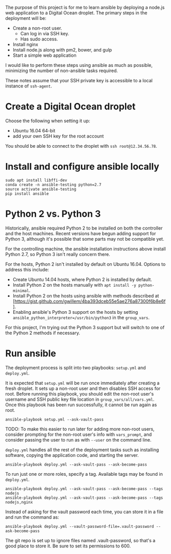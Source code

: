 The purpose of this project is for me to learn ansible by deploying a node.js web application to a Digital Ocean droplet. The primary steps in the deployment will be:

- Create a non-root user.
  - Can log in via SSH key.
  - Has sudo access.
- Install nginx
- Install node.js along with pm2, bower, and gulp
- Start a simple web application

I would like to perform these steps using ansible as much as possible, minimizing the number of non-ansible tasks required.

These notes assume that your SSH private key is accessible to a local instance of `ssh-agent`.

# Create a Digital Ocean droplet

Choose the following when setting it up:

- Ubuntu 16.04 64-bit
- add your own SSH key for the root account

You should be able to connect to the droplet with `ssh root@12.34.56.78`.

# Install and configure ansible locally

```
sudo apt install libffi-dev
conda create -n ansible-testing python=2.7
source activate ansible-testing
pip install ansible
```

# Python 2 vs. Python 3

Historically, ansible required Python 2 to be installed on both the controller and the host machines. Recent versions have begun adding support for Python 3, although it's possible that some parts may not be compatible yet.

For the controlling machine, the ansible installation instructions above install Python 2.7, so Python 3 isn't really concern there.

For the hosts, Python 2 isn't installed by default on Ubuntu 16.04. Options to address this include:

- Create Ubuntu 14.04 hosts, where Python 2 is installed by default.
- Install Python 2 on the hosts manually with `apt install -y python-minimal`.
- Install Python 2 on the hosts using ansible with methods described at [https://gist.github.com/gwillem/4ba393dceb55e5ae276a87300f6b8e6f].
- Enabling ansible's Python 3 support on the hosts by setting `ansible_python_interpreter=/usr/bin/python3` in the `group_vars`.

For this project, I'm trying out the Python 3 support but will switch to one of the Python 2 methods if necessary.

# Run ansible

The deployment process is split into two playbooks: `setup.yml` and `deploy.yml`.

It is expected that `setup.yml` will be run once immediately after creating a fresh droplet. It sets up a non-root user and then disables SSH access for root. Before running this playbook, you should edit the non-root user's username and SSH public key file location in `group_vars/all/vars.yml`. Once this playbook has been run successfully, it cannot be run again as root.

```
ansible-playbook setup.yml --ask-vault-pass
```

TODO: To make this easier to run later for adding more non-root users, consider prompting for the non-root user's info with `vars_prompt`, and consider passing the user to run as with `--user` on the command line.

`deploy.yml` handles all the rest of the deployment tasks such as installing software, copying the application code, and starting the server.

```
ansible-playbook deploy.yml --ask-vault-pass --ask-become-pass
```

To run just one or more roles, specify a tag. Available tags may be found in `deploy.yml`.

```
ansible-playbook deploy.yml --ask-vault-pass --ask-become-pass --tags nodejs
ansible-playbook deploy.yml --ask-vault-pass --ask-become-pass --tags nodejs,nginx
```

Instead of asking for the vault password each time, you can store it in a file and run the command as:

```
ansible-playbook deploy.yml --vault-password-file=.vault-password --ask-become-pass
```

The git repo is set up to ignore files named .vault-password, so that's a good place to store it. Be sure to set its permissions to 600.
